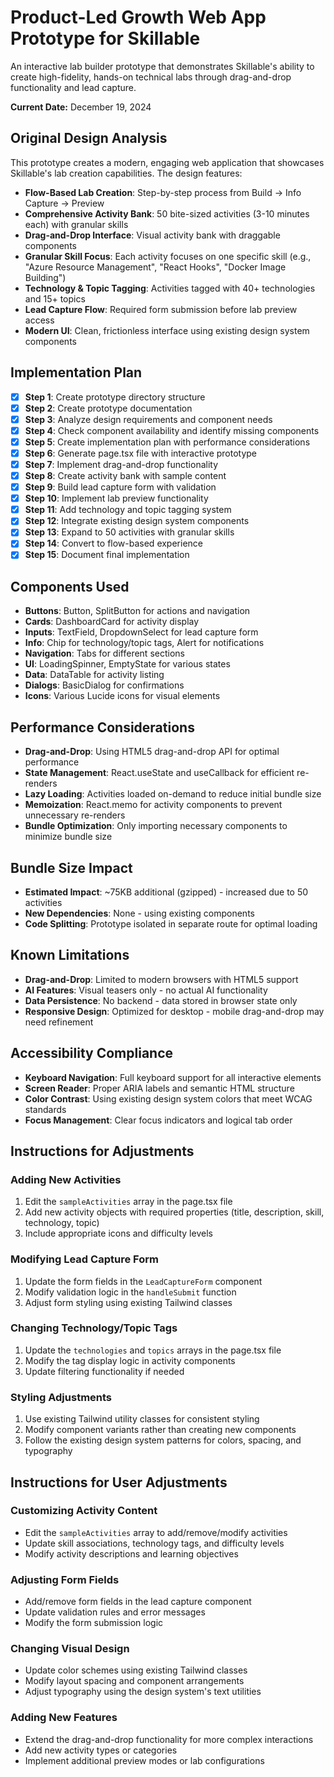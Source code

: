 # Product-Led Growth Web App Prototype for Skillable

An interactive lab builder prototype that demonstrates Skillable's ability to create high-fidelity, hands-on technical labs through drag-and-drop functionality and lead capture.

**Current Date:** December 19, 2024

## Original Design Analysis

This prototype creates a modern, engaging web application that showcases Skillable's lab creation capabilities. The design features:

- **Flow-Based Lab Creation**: Step-by-step process from Build → Info Capture → Preview
- **Comprehensive Activity Bank**: 50 bite-sized activities (3-10 minutes each) with granular skills
- **Drag-and-Drop Interface**: Visual activity bank with draggable components
- **Granular Skill Focus**: Each activity focuses on one specific skill (e.g., "Azure Resource Management", "React Hooks", "Docker Image Building")
- **Technology & Topic Tagging**: Activities tagged with 40+ technologies and 15+ topics
- **Lead Capture Flow**: Required form submission before lab preview access
- **Modern UI**: Clean, frictionless interface using existing design system components

## Implementation Plan

- [x] **Step 1**: Create prototype directory structure
- [x] **Step 2**: Create prototype documentation
- [x] **Step 3**: Analyze design requirements and component needs
- [x] **Step 4**: Check component availability and identify missing components
- [x] **Step 5**: Create implementation plan with performance considerations
- [x] **Step 6**: Generate page.tsx file with interactive prototype
- [x] **Step 7**: Implement drag-and-drop functionality
- [x] **Step 8**: Create activity bank with sample content
- [x] **Step 9**: Build lead capture form with validation
- [x] **Step 10**: Implement lab preview functionality
- [x] **Step 11**: Add technology and topic tagging system
- [x] **Step 12**: Integrate existing design system components
- [x] **Step 13**: Expand to 50 activities with granular skills
- [x] **Step 14**: Convert to flow-based experience
- [x] **Step 15**: Document final implementation

## Components Used

- **Buttons**: Button, SplitButton for actions and navigation
- **Cards**: DashboardCard for activity display
- **Inputs**: TextField, DropdownSelect for lead capture form
- **Info**: Chip for technology/topic tags, Alert for notifications
- **Navigation**: Tabs for different sections
- **UI**: LoadingSpinner, EmptyState for various states
- **Data**: DataTable for activity listing
- **Dialogs**: BasicDialog for confirmations
- **Icons**: Various Lucide icons for visual elements

## Performance Considerations

- **Drag-and-Drop**: Using HTML5 drag-and-drop API for optimal performance
- **State Management**: React.useState and useCallback for efficient re-renders
- **Lazy Loading**: Activities loaded on-demand to reduce initial bundle size
- **Memoization**: React.memo for activity components to prevent unnecessary re-renders
- **Bundle Optimization**: Only importing necessary components to minimize bundle size

## Bundle Size Impact

- **Estimated Impact**: ~75KB additional (gzipped) - increased due to 50 activities
- **New Dependencies**: None - using existing components
- **Code Splitting**: Prototype isolated in separate route for optimal loading

## Known Limitations

- **Drag-and-Drop**: Limited to modern browsers with HTML5 support
- **AI Features**: Visual teasers only - no actual AI functionality
- **Data Persistence**: No backend - data stored in browser state only
- **Responsive Design**: Optimized for desktop - mobile drag-and-drop may need refinement

## Accessibility Compliance

- **Keyboard Navigation**: Full keyboard support for all interactive elements
- **Screen Reader**: Proper ARIA labels and semantic HTML structure
- **Color Contrast**: Using existing design system colors that meet WCAG standards
- **Focus Management**: Clear focus indicators and logical tab order

## Instructions for Adjustments

### Adding New Activities
1. Edit the `sampleActivities` array in the page.tsx file
2. Add new activity objects with required properties (title, description, skill, technology, topic)
3. Include appropriate icons and difficulty levels

### Modifying Lead Capture Form
1. Update the form fields in the `LeadCaptureForm` component
2. Modify validation logic in the `handleSubmit` function
3. Adjust form styling using existing Tailwind classes

### Changing Technology/Topic Tags
1. Update the `technologies` and `topics` arrays in the page.tsx file
2. Modify the tag display logic in activity components
3. Update filtering functionality if needed

### Styling Adjustments
1. Use existing Tailwind utility classes for consistent styling
2. Modify component variants rather than creating new components
3. Follow the existing design system patterns for colors, spacing, and typography

## Instructions for User Adjustments

### Customizing Activity Content
- Edit the `sampleActivities` array to add/remove/modify activities
- Update skill associations, technology tags, and difficulty levels
- Modify activity descriptions and learning objectives

### Adjusting Form Fields
- Add/remove form fields in the lead capture component
- Update validation rules and error messages
- Modify the form submission logic

### Changing Visual Design
- Update color schemes using existing Tailwind classes
- Modify layout spacing and component arrangements
- Adjust typography using the design system's text utilities

### Adding New Features
- Extend the drag-and-drop functionality for more complex interactions
- Add new activity types or categories
- Implement additional preview modes or lab configurations 
